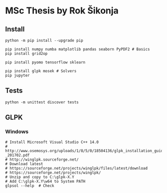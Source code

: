 # MSc Thesis by Rok Šikonja

## Install
    
    python -m pip install --upgrade pip
    
    pip install numpy numba matplotlib pandas seaborn PyPDF2 # Basics     
    pip install grid2op

    pip install pyomo tensorflow sklearn

    pip install glpk mosek # Solvers
    pip jupyter

## Tests
    
    python -m unittest discover tests
    
## GLPK

### Windows
    
    # Install Microsoft Visual Studio C++ 14.0
    # http://www.osemosys.org/uploads/1/8/5/0/18504136/glpk_installation_guide_for_windows10_-_201702.pdf
    # http://winglpk.sourceforge.net/
    # Download latest 
    # https://sourceforge.net/projects/winglpk/files/latest/download
    # https://sourceforge.net/projects/winglpk/
    # Unzip and copy to C:\glpk-X.Y
    # Add C:\glpk-X.Y\w64 to System PATH
    glpsol --help  # Check
